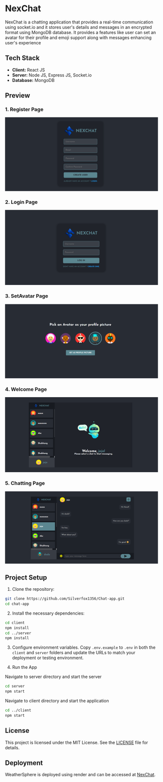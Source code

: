 # NexChat

NexChat is a chatting application that provides a real-time communication using socket.io and it stores user's details and messages in an encrypted format using MongoDB database. It provides a features like user can set an avatar for their profile and emoji 
support along with messages enhancing user's experience

## Tech Stack

- **Client:** React JS
- **Server:** Node JS, Express JS, Socket.io
- **Database:** MongoDB

## Preview
### 1. Register Page
![chat-app](public/src/assets/nex-1register.png)
### 2. Login Page
![chat-app](public/src/assets/nex-1login.png)
### 3. SetAvatar Page
![chat-app](public/src/assets/nex-1avatar.png)
### 4. Welcome Page
![chat-app](public/src/assets/nex-1welcome.png)
### 5. Chatting Page
![chat-app](public/src/assets/nex-1chat.png)

## Project Setup

1. Clone the repository:
```bash
git clone https://github.com/Silverfox1356/Chat-app.git
cd chat-app
 ```
2. Install the necessary dependencies:
```bash
cd client
npm install
cd ../server
npm install
```

3. Configure environment variables. Copy `.env.example` to `.env` in both
   the `client` and `server` folders and update the URLs to match your
   deployment or testing environment.

4. Run the App

Navigate to server directory and start the server
```bash
cd server
npm start
```

Navigate to client directory and start the application
```bash
cd ../client
npm start
```

## License

This project is licensed under the MIT License. See the [LICENSE](LICENSE) file for details.

## Deployment

WeatherSphere is deployed using render and can be accessed at [NexChat](https://nexchat-1-1x8i.onrender.com).


